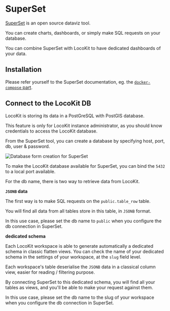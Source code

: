 # SuperSet

[SuperSet](https://superset.apache.org/) is an open source dataviz tool.

You can create charts, dashboards, or simply make SQL requests on your database.

You can combine SuperSet with LocoKit to have dedicated dashboards of your data.

## Installation

Please refer yourself to the SuperSet documentation,
eg. the [`docker-compose` part](https://superset.apache.org/docs/installation/docker-compose).

## Connect to the LocoKit DB

LocoKit is storing its data in a PostGreSQL with PostGIS database.

This feature is only for LocoKit instance administrator,
as you should know credentials to access the LocoKit database.

From the SuperSet tool, you can create a database
by specifying host, port, db, user & password.

![Database form creation for SuperSet](./superset_db_form.png)

To make the LocoKit database available for SuperSet,
you can bind the `5432` to a local port available.

For the db name, there is two way to retrieve data from LocoKit.

**`JSONB` data**

The first way is to make SQL requests on the `public.table_row` table.

You will find all data from all tables store in this table, in `JSONB` format.

In this use case, please set the db name to `public` when you configure the db connection in SuperSet.

**dedicated schema**

Each LocoKit workspace is able to generate automatically a dedicated schema
in classic flatten views.
You can check the name of your dedicated schema in the settings of your workspace,
at the `slug` field level.

Each workspace's table deserialise the `JSONB` data
in a classical column view, easier for reading / filtering purpose.

By connecting SuperSet to this dedicated schema,
you will find all your tables as views, and you'll be able to make your request
against them.

In this use case, please set the db name to the slug of your workspace
when you configure the db connection in SuperSet.
